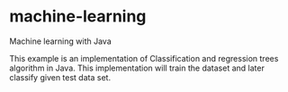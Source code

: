 # machine-learning
Machine learning with Java

This example is an implementation of Classification and regression trees algorithm in Java. This implementation will train the dataset and later classify  given test data set.

